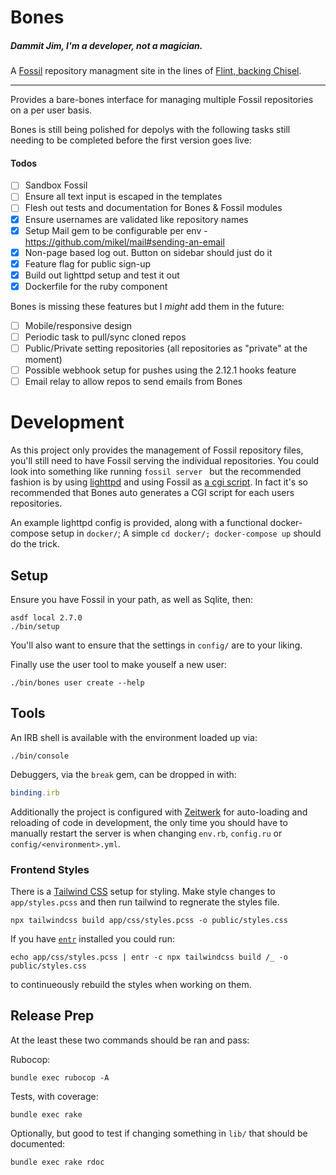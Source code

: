 # Bones
##### Dammit Jim, I'm a developer, not a magician.

A [Fossil](https://fossil-scm.org/) repository managment site in the lines of
[Flint, backing Chisel](https://chiselapp.com/user/rkeene/repository/flint).

---

Provides a bare-bones interface for managing multiple Fossil repositories on a
per user basis.

Bones is still being polished for depolys with the following tasks still
needing to be completed before the first version goes live:

#### Todos
- [ ] Sandbox Fossil
- [ ] Ensure all text input is escaped in the templates
- [ ] Flesh out tests and documentation for Bones & Fossil modules
- [x] Ensure usernames are validated like repository names
- [x] Setup Mail gem to be configurable per env - https://github.com/mikel/mail#sending-an-email
- [x] Non-page based log out. Button on sidebar should just do it
- [x] Feature flag for public sign-up
- [x] Build out lighttpd setup and test it out
- [x] Dockerfile for the ruby component

Bones is missing these features but I *might* add them in the future:
- [ ] Mobile/responsive design
- [ ] Periodic task to pull/sync cloned repos
- [ ] Public/Private setting repositories (all repositories as "private" at the
  moment)
- [ ] Possible webhook setup for pushes using the 2.12.1 hooks feature
- [ ] Email relay to allow repos to send emails from Bones

# Development

As this project only provides the management of Fossil repository files, you'll
still need to have Fossil serving the individual repositories. You could look
into something like running `fossil server ` but the recommended fashion is by
using [lighttpd](http://www.lighttpd.net/) and using Fossil as [a cgi
script](https://fossil-scm.org/home/doc/trunk/www/server/any/cgi.md). In fact
it's so recommended that Bones auto generates a CGI script for each users
repositories.

An example lighttpd config is provided, along with a functional docker-compose
setup in `docker/`; A simple `cd docker/; docker-compose up` should do the
trick.

## Setup

Ensure you have Fossil in your path, as well as Sqlite, then:

```shell
asdf local 2.7.0
./bin/setup
```

You'll also want to ensure that the settings in `config/` are to your liking.

Finally use the user tool to make youself a new user:

```shell
./bin/bones user create --help
```

## Tools

An IRB shell is available with the environment loaded up via:

```shell
./bin/console
```

Debuggers, via the `break` gem, can be dropped in with:

```ruby
binding.irb
```

Additionally the project is configured with
[Zeitwerk](https://github.com/fxn/zeitwerk) for auto-loading and reloading of
code in development, the only time you should have to manually restart the
server is when changing `env.rb`, `config.ru` or `config/<environment>.yml`.

### Frontend Styles

There is a [Tailwind CSS](https://tailwindcss.com/) setup for styling. Make style changes to
`app/styles.pcss` and then run tailwind to regnerate the styles file.

```shell
npx tailwindcss build app/css/styles.pcss -o public/styles.css
```

If you have [`entr`](http://eradman.com/entrproject/) installed you could run:

```shell
echo app/css/styles.pcss | entr -c npx tailwindcss build /_ -o public/styles.css
```

to continueously rebuild the styles when working on them.

## Release Prep

At the least these two commands should be ran and pass:

Rubocop:

```shell
bundle exec rubocop -A
```

Tests, with coverage:

```shell
bundle exec rake
```

Optionally, but good to test if changing something in `lib/` that should be
documented:
```shell
bundle exec rake rdoc
```
